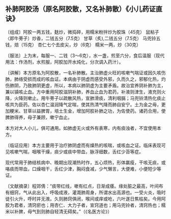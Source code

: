 ## 补肺阿胶汤（原名阿胶散，又名补肺散）《小儿药证直诀》

〔组成〕阿胶一两五钱，麸炒，微捣碎，用糯米粉拌炒为胶珠（45克） 鼠粘子〈即牛蒡子）炒香，二钱五分（7.5克） 甘草（炙),二钱五分（7.5克） 马兜铃五钱，焙（15克） 杏仁七个去皮尖，炒（6克） 糯米一两，炒（30克）

〔服法〕上为末，每服一、二钱（3～6克），水一盏，煎至六分，食后温服（现代用法：作汤剂，水煎服，阿胶加开水炖化，分次调入药汁）。

〔讲解〕本方原名为阿胶散，一名补肺散。主治肺虚火旺的咳嗽气喘证或因久咳伤肺，肺络受损而成的咳血证。本病由于阴虚而感受外邪，久而久之，邪郁化热，灼伤肺阴，乃致肺阴更虚，所以，本病以肺阴虚为主要矛盾。故治宜养阴补肺为主，兼以镇咳止血。方中重用阿胶滋阴补肺，养血止血为君药，补液则津生，液充则火降，火降则嗽止。用牛蒡子以疏散风热，宣肺滑痰，清利咽膈；马兜铃清热化痰止咳共为臣药。佐以杏仁温润降气定喘，使其热清气降而肺自安宁。土为金之毋，更加粳米、甘草以益脾胃，培土生金，增加阿胶补肺之功，为佐使药。诸药合用，使脾肺得养，母子兼顾，嗽宁血止。

本方对大人小儿，俱可通用。如肺虚无火或外有表寒，内有痰浊者，不宜使用本方。

〔临证应用〕本方主要用于治疗肺阴虚而有燥热的咳喘，或咳血之证。临床表现可见咳嗽气喘，咽喉干燥，痰少或痰中带血，脉浮细数，舌红少苔等症。

现代常用于肺结核病中、晚期出现潮热时作，五心烦热，形体羸瘦，干咳无痰，或咯痰而带血，口燥咽干，舌红少津，胸闷食减，少气懒言，大便难，小便短少等证。

〔文献摘录〕程郊倩：“痰带红线，嗽有红点，日渐成痿。缘处脏之最高，叶间布有细窍，气从此出入，呼吸成液，灌溉肺周身，所谓水出高源也。一受火炎，吸时徒引火升，呼时并无液。久则肺窍俱闭，喉间或痒或呛，六叶遂日焦枯矣。今用阿胶为君者，清窍瘀也；用杏仁、大力子者，宣窍道也；用马兜铃者，清窍热也；糯米以补脾，母气到则肺自轻清无碍矣。”（《名医方论》）
